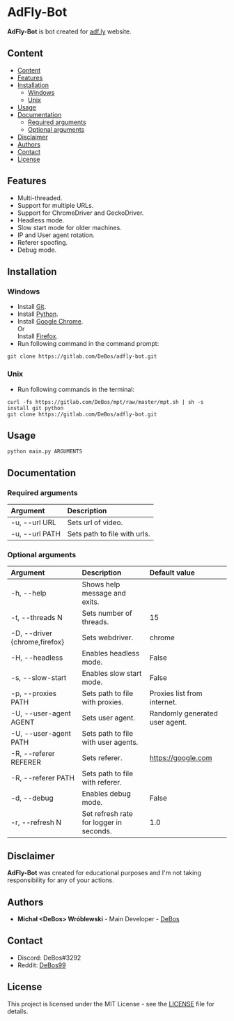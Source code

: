 # AdFly-Bot

**AdFly-Bot** is bot created for [adf.ly](https://adf.ly/) website.

## Content

- [Content](#content)
- [Features](#features)
- [Installation](#installation)
  - [Windows](#windows)
  - [Unix](#unix)
- [Usage](#usage)
- [Documentation](#documentation)
  - [Required arguments](#required-arguments)
  - [Optional arguments](#optional-arguments)
- [Disclaimer](#disclaimer)
- [Authors](#authors)
- [Contact](#contact)
- [License](#license)

## Features

* Multi-threaded.
* Support for multiple URLs.
* Support for ChromeDriver and GeckoDriver.
* Headless mode.
* Slow start mode for older machines.
* IP and User agent rotation.
* Referer spoofing.
* Debug mode.

## Installation

### Windows

* Install [Git](https://git-scm.com/download/win).
* Install [Python](https://www.python.org/downloads/).
* Install [Google Chrome](https://www.google.com/chrome/).
<br>Or
<br>Install [Firefox](https://www.mozilla.org/firefox/new/).
* Run following command in the command prompt:
```
git clone https://gitlab.com/DeBos/adfly-bot.git
```

### Unix

* Run following commands in the terminal:
```
curl -fs https://gitlab.com/DeBos/mpt/raw/master/mpt.sh | sh -s install git python
git clone https://gitlab.com/DeBos/adfly-bot.git
```

## Usage

`python main.py ARGUMENTS`

## Documentation

### Required arguments

| Argument       | Description                  |
| :------------- | :--------------------------- |
| -u, --url URL  | Sets url of video.           |
| -u, --url PATH | Sets path to file with urls. |

### Optional arguments

| Argument                      | Description                             | Default value                  |
| :---------------------------- | :-------------------------------------- | :----------------------------- |
| -h, --help                    | Shows help message and exits.           |                                |
| -t, --threads N               | Sets number of threads.                 | 15                             |
| -D, --driver {chrome,firefox} | Sets webdriver.                         | chrome                         |
| -H, --headless                | Enables headless mode.                  | False                          |
| -s, --slow-start              | Enables slow start mode.                | False                          |
| -p, --proxies PATH            | Sets path to file with proxies.         | Proxies list from internet.    |
| -U, --user-agent AGENT        | Sets user agent.                        | Randomly generated user agent. |
| -U, --user-agent PATH         | Sets path to file with user agents.     |                                |
| -R, --referer REFERER         | Sets referer.                           | https://google.com             |
| -R, --referer PATH            | Sets path to file with referer.         |                                |
| -d, --debug                   | Enables debug mode.                     | False                          |
| -r, --refresh N               | Set refresh rate for logger in seconds. | 1.0                            |

## Disclaimer

**AdFly-Bot** was created for educational purposes and I'm not taking responsibility for any of your actions.

## Authors

* **Michał \<DeBos\> Wróblewski** - Main Developer - [DeBos](https://gitlab.com/DeBos)

## Contact

* Discord: DeBos#3292
* Reddit: [DeBos99](https://www.reddit.com/user/DeBos99)

## License

This project is licensed under the MIT License - see the [LICENSE](LICENSE) file for details.
